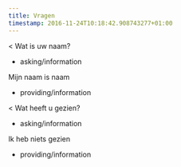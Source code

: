 ```yaml
---
title: Vragen
timestamp: 2016-11-24T10:18:42.908743277+01:00
---
```


< Wat is uw naam?
* asking/information

Mijn naam is naam
* providing/information

< Wat heeft u gezien?
* asking/information

Ik heb niets gezien
* providing/information
